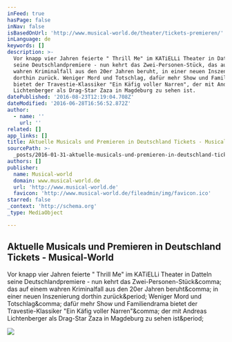 ```yaml
---
inFeed: true
hasPage: false
inNav: false
isBasedOnUrl: 'http://www.musical-world.de/theater/tickets-premieren/'
inLanguage: de
keywords: []
description: >-
  Vor knapp vier Jahren feierte " Thrill Me" im KATiELLi Theater in Datteln
  seine Deutschlandpremiere - nun kehrt das Zwei-Personen-Stück, das auf einem
  wahren Kriminalfall aus den 20er Jahren beruht, in einer neuen Inszenierung
  dorthin zurück. Weniger Mord und Totschlag, dafür mehr Show und Familiendrama
  bietet der Travestie-Klassiker "Ein Käfig voller Narren", der mit Andreas
  Lichtenberger als Drag-Star Zaza in Magdeburg zu sehen ist.
datePublished: '2016-08-23T12:19:04.708Z'
dateModified: '2016-06-28T16:56:52.872Z'
author:
  - name: ''
    url: ''
related: []
app_links: []
title: Aktuelle Musicals und Premieren in Deutschland Tickets - Musical-World
sourcePath: >-
  _posts/2016-01-31-aktuelle-musicals-und-premieren-in-deutschland-tickets-mus.md
authors: []
publisher:
  name: Musical-world
  domain: www.musical-world.de
  url: 'http://www.musical-world.de'
  favicon: 'http://www.musical-world.de/fileadmin/img/favicon.ico'
starred: false
_context: 'http://schema.org'
_type: MediaObject

---
```

<article style=""><h1>Aktuelle Musicals und Premieren in Deutschland Tickets - Musical-World</h1><p>Vor knapp vier Jahren feierte " Thrill Me" im KATiELLi Theater in Datteln seine Deutschlandpremiere - nun kehrt das Zwei-Personen-Stück&amp;comma; das auf einem wahren Kriminalfall aus den 20er Jahren beruht&amp;comma; in einer neuen Inszenierung dorthin zurück&amp;period; Weniger Mord und Totschlag&amp;comma; dafür mehr Show und Familiendrama bietet der Travestie-Klassiker "Ein Käfig voller Narren"&amp;comma; der mit Andreas Lichtenberger als Drag-Star Zaza in Magdeburg zu sehen ist&amp;period;</p><img src="http://www.musical-world.de/typo3temp/pics/ThrillMeDatteln_9ccf2d1a64.jpg" /></article>